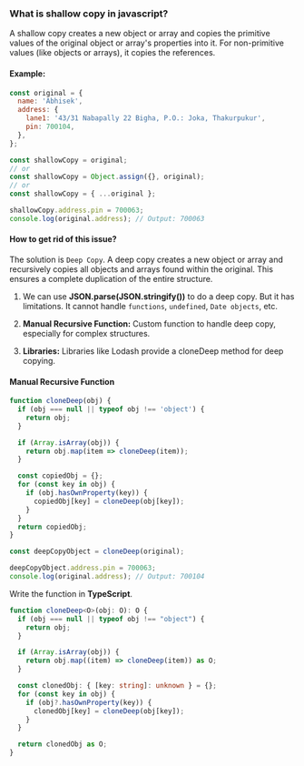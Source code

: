 ### What is shallow copy in javascript?

A shallow copy creates a new object or array and copies the primitive values of the original object or array's properties into it. For non-primitive values (like objects or arrays), it copies the references.

#### Example:

```js
const original = {
  name: 'Abhisek',
  address: {
    lane1: '43/31 Nabapally 22 Bigha, P.O.: Joka, Thakurpukur',
    pin: 700104,
  },
};

const shallowCopy = original;
// or
const shallowCopy = Object.assign({}, original);
// or
const shallowCopy = { ...original };

shallowCopy.address.pin = 700063;
console.log(original.address); // Output: 700063
```

#### How to get rid of this issue?

The solution is `Deep Copy`. A deep copy creates a new object or array and recursively copies all objects and arrays found within the original. This ensures a complete duplication of the entire structure.

1. We can use **JSON.parse(JSON.stringify())** to do a deep copy. But it has limitations. It cannot handle `functions`, `undefined`, `Date objects`, etc.

2. **Manual Recursive Function:** Custom function to handle deep copy, especially for complex structures.

3. **Libraries:** Libraries like Lodash provide a cloneDeep method for deep copying.

#### Manual Recursive Function

```js
function cloneDeep(obj) {
  if (obj === null || typeof obj !== 'object') {
    return obj;
  }

  if (Array.isArray(obj)) {
    return obj.map(item => cloneDeep(item));
  }

  const copiedObj = {};
  for (const key in obj) {
    if (obj.hasOwnProperty(key)) {
      copiedObj[key] = cloneDeep(obj[key]);
    }
  }
  return copiedObj;
}

const deepCopyObject = cloneDeep(original);

deepCopyObject.address.pin = 700063;
console.log(original.address); // Output: 700104
```

Write the function in **TypeScript**.

```ts
function cloneDeep<O>(obj: O): O {
  if (obj === null || typeof obj !== "object") {
    return obj;
  }

  if (Array.isArray(obj)) {
    return obj.map((item) => cloneDeep(item)) as O;
  }

  const clonedObj: { [key: string]: unknown } = {};
  for (const key in obj) {
    if (obj?.hasOwnProperty(key)) {
      clonedObj[key] = cloneDeep(obj[key]);
    }
  }

  return clonedObj as O;
}
```
